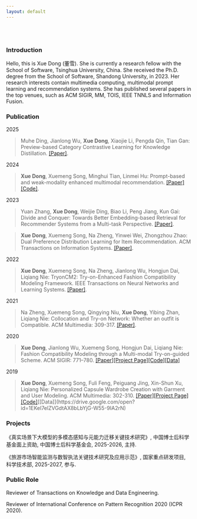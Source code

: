 ```yaml
---
layout: default
---
```


<br>

<br>

### Introduction

Hello, this is Xue Dong (董雪). She is currently a research fellow with the School of Software, Tsinghua University, China. She received the Ph.D. degree from the School of Software, Shandong University, in 2023. Her research interests contain multimedia computing, multimodal prompt learning and recommendation systems. She has published several papers in the top venues, such as ACM SIGIR, MM, TOIS, IEEE TNNLS and Information Fusion.

### Publication
2025
>Muhe Ding, Jianlong Wu, **Xue Dong**, Xiaojie Li, Pengda Qin, Tian Gan: Preview-based Category Contrastive Learning for Knowledge Distillation. [[Paper]](https://ieeexplore.ieee.org/document/10880570).

2024
>**Xue Dong**, Xuemeng Song, Minghui Tian, Linmei Hu: Prompt-based and weak-modality enhanced multimodal recommendation. [[Paper]](https://www.sciencedirect.com/science/article/abs/pii/S1566253523003056)[[Code]](https://github.com/hello-dx/POWERec).

2023
>Yuan Zhang, **Xue Dong**, Weijie Ding, Biao Li, Peng Jiang, Kun Gai: Divide and Conquer: Towards Better Embedding-based Retrieval for Recommender Systems from a Multi-task Perspective. [[Paper]](https://dl.acm.org/doi/10.1145/3543873.3584629).

>**Xue Dong**, Xuemeng Song, Na Zheng, Yinwei Wei, Zhongzhou Zhao: Dual Preference Distribution Learning for Item Recommendation. ACM Transactions on Information Systems. [[Paper]](https://dl.acm.org/doi/10.1145/3565798).

2022
>**Xue Dong**, Xuemeng Song, Na Zheng, Jianlong Wu, Hongjun Dai, Liqiang Nie: TryonCM2: Try-on-Enhanced Fashion Compatibility Modeling Framework. IEEE Transactions on Neural Networks and Learning Systems. [[Paper]](https://ieeexplore.ieee.org/abstract/document/9775146).

2021
>Na Zheng, Xuemeng Song, Qingying Niu, **Xue Dong**, Yibing Zhan, Liqiang Nie: Collocation and Try-on Network: Whether an outfit is Compatible. ACM Multimedia: 309-317. [[Paper]](https://dl.acm.org/doi/abs/10.1145/3474085.3475691).

2020
>**Xue Dong**, Jianlong Wu, Xuemeng Song, Hongjun Dai, Liqiang Nie: Fashion Compatibility Modeling through a Multi-modal Try-on-guided Scheme. ACM SIGIR: 771–780. [[Paper]](./assets/paper/FashionCompatibilityModelingthroughaMulti-modalTry-on-guidedScheme.pdf)[[Project Page]](https://dxresearch.wixsite.com/tryon-cm)[[Code]](https://drive.google.com/open?id=1nL4CuyEvafEx8hbpGVj0v81C1fETZjR0)[[Data]](https://drive.google.com/open?id=1-0wG_NXEEWMFe1JqOG2nGx3uQJDiVInS)

2019
>**Xue Dong**, Xuemeng Song, Fuli Feng, Peiguang Jing, Xin-Shun Xu, Liqiang Nie: Personalized Capsule Wardrobe Creation with Garment and User Modeling. ACM Multimedia: 302-310. [[Paper]](./assets/paper/PersonalizedCapsuleWardrobeCreationwithGarmentandUserModeling.pdf)[[Project Page]](https://dxresearch.wixsite.com/pcw-dc)[[Code]](https://drive.google.com/open?id=133rsjW8QoDJKw75zJ5US0od488DXq4y_)[[Data]](https://drive.google.com/open?id=1EKeI7elZVGdtAX8bLbYjG-W55-9IA2rN)

### Projects

《真实场景下大模型的多模态感知与元能力迁移关键技术研究》, 中国博士后科学基金面上资助, 中国博士后科学基金会, 2025-2026, 主持.

《旅游市场智能监测与数智执法关键技术研究及应用示范》, 国家重点研发项目, 科学技术部, 2025-2027, 参与.

### Public Role

Reviewer of Transactions on Knowledge and Data Engineering.

Reviewer of International Conference on Pattern Recognition 2020 (ICPR 2020).
